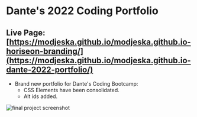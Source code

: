 # Dante's 2022 Coding Portfolio
## Live Page: [https://modjeska.github.io/modjeska.github.io-horiseon-branding/](https://modjeska.github.io/modjeska.github.io-dante-2022-portfolio/)
   - Brand new portfolio for Dante's Coding Bootcamp:
     - CSS Elements have been consolidated.
     - Alt ids added.

![final project screenshot]([https://user-images.githubusercontent.com/105169042/168184324-4ed39ac4-68f2-4ee8-a804-75ee7200f874.jpg](https://raw.githubusercontent.com/modjeska/modjeska.github.io-dante-2022-portfolio/main/screenshot.jpg))
